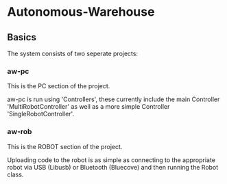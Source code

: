 # Autonomous-Warehouse
## Basics
The system consists of two seperate projects:
### aw-pc
This is the PC section of the project.

aw-pc is run using 'Controllers', these currently include the main Controller 'MultiRobotController' as well as a more simple Controller 'SingleRobotController'.

### aw-rob
This is the ROBOT section of the project.

Uploading code to the robot is as simple as connecting to the appropriate robot via USB (Libusb) or Bluetooth (Bluecove) and then running the Robot class.
